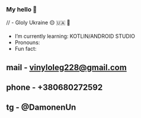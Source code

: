 ### My hello 👋


// - Gloly Ukraine 🟡 🇺🇦 🔵 
- I’m currently learning: KOTLIN/ANDROID STUDIO
- Pronouns:
- Fun fact:
## mail - vinyloleg228@gmail.com
## phone - +380680272592
## tg - @DamonenUn





<!--
**rondiak-un/rondiak-un** is a ✨ _special_ ✨ repository because its `README.md` (this file) appears on your GitHub profile.

Here are some ideas to get you started:

- 🔭 I’m currently working on ...
- 🌱 I’m currently learning ...
- 👯 I’m looking to collaborate on ...
- 🤔 I’m looking for help with ...
- 💬 Ask me about ...
- 📫 How to reach me: ...
- 😄 Pronouns: ...
- ⚡ Fun fact: ...
-->
